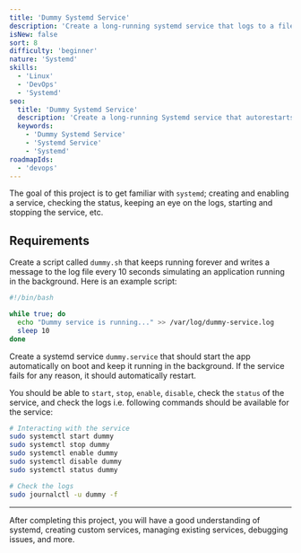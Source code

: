 ```yaml
---
title: 'Dummy Systemd Service'
description: 'Create a long-running systemd service that logs to a file.'
isNew: false
sort: 8
difficulty: 'beginner'
nature: 'Systemd'
skills:
  - 'Linux'
  - 'DevOps'
  - 'Systemd'
seo:
  title: 'Dummy Systemd Service'
  description: 'Create a long-running Systemd service that autorestarts and logs to a file.'
  keywords:
    - 'Dummy Systemd Service'
    - 'Systemd Service'
    - 'Systemd'
roadmapIds:
  - 'devops'
---
```


The goal of this project is to get familiar with `systemd`; creating and enabling a service, checking the status, keeping an eye on the logs, starting and stopping the service, etc.

## Requirements

Create a script called `dummy.sh` that keeps running forever and writes a message to the log file every 10 seconds simulating an application running in the background. Here is an example script:

```bash
#!/bin/bash

while true; do
  echo "Dummy service is running..." >> /var/log/dummy-service.log
  sleep 10
done
```

Create a systemd service `dummy.service` that should start the app automatically on boot and keep it running in the background. If the service fails for any reason, it should automatically restart.

You should be able to `start`, `stop`, `enable`, `disable`, check the `status` of the service, and check the logs i.e. following commands should be available for the service:

```bash
# Interacting with the service
sudo systemctl start dummy
sudo systemctl stop dummy
sudo systemctl enable dummy
sudo systemctl disable dummy
sudo systemctl status dummy

# Check the logs
sudo journalctl -u dummy -f
```

<hr />

After completing this project, you will have a good understanding of systemd, creating custom services, managing existing services, debugging issues, and more.